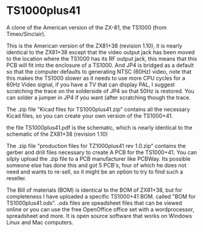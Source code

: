 # TS1000plus41
A clone of the American version of the ZX-81, the TS1000 (from Timex/Sinclair).

This is the American version of the ZX81+38 (revision 1.10), it is nearly identical to the ZX81+38 except that the video output jack has been moved to the location where the TS1000 has its RF output jack, this means that this PCB will fit into the enclosure of a TS1000. And JP4 is bridged as a default so that the computer defaults to generating NTSC (60Hz) video, note that this makes the TS1000 slower as it needs to use more CPU cycles for a 60Hz Video signal, if you have a TV that can display PAL, I suggest scratching the trace on the solderside of JP4 so that 50Hz is restored. You can solder a jumper in JP4 if you want (after scratching though the trace.

The .zip file "Kicad files for TS1000plus41.zip" contains all the necessary Kicad files, so you can create your own version of the TS1000+41. 

the file TS1000plus41.pdf is the schematic, which is nearly identical to the schematic of the ZX81+38 (revision 1.10) 

The .zip file "production files for TZ1000plus41 rev 1.0.zip" contains the gerber and drill files necessary to create A PCB for the TS1000+41. You can silply upload the .zip file to a PCB manufacturer like PCBWay. Its possible someone else has done this and got 5 PCB's, four of which he does not need and wants to re-sell, so it might be an option to try to find such a reseller.

The Bill of materials (BOM) is identical to the BOM of ZX81+38, but for completeness I have uploaded a specific TS1000+41 BOM. called "BOM for TS1000plus41.ods". .ods files are speadsheet files that can be viewed online or you can use the free OpenOffice office set with a wordprocessor, spreadsheet and more. It is open source software that works on Windows Linux and Mac computers.
